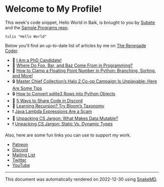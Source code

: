 # Welcome to My Profile!

This week's code snippet, Hello World in Baik, is brought to you by [Subete](https://subete.jeremygrifski.com/en/latest/) and the [Sample Programs repo](https://sampleprograms.io/).

```Baik
tulis "Hello World"
```

Below you'll find an up-to-date list of articles by me on [The Renegade Coder](https://therenegadecoder.com).

- :fu: [I Am a PhD Candidate!](https://therenegadecoder.com/blog/i-am-a-phd-candidate/)
- :door: [Where Do Foo, Bar, and Baz Come From in Programming?](https://therenegadecoder.com/blog/where-do-foo-bar-and-baz-come-from-in-programming/)
- :tea: [How to Clamp a Floating Point Number in Python: Branching, Sorting, and More!](https://therenegadecoder.com/code/how-to-clamp-a-floating-point-number-in-python/)
- :lock: [Master Chief Collection’s Halo 2 Co-op Campaign Is Unplayable: Here Are Some Tips](https://therenegadecoder.com/blog/master-chief-collections-halo-2-co-op-campaign-is-unplayable-here-are-some-tips/)
- :lock: [How to Convert sqlite3 Rows into Python Objects](https://therenegadecoder.com/code/how-to-convert-sqlite3-rows-into-python-objects/)
- :dango: [5 Ways to Share Code in Discord](https://therenegadecoder.com/code/5-ways-to-share-code-in-discord/)
- :milky_way: [Learning Recursion? Try Bloom’s Taxonomy](https://therenegadecoder.com/blog/learning-recursion-try-blooms-taxonomy/)
- :exclamation: [Java Lambda Expressions Are a Scam](https://therenegadecoder.com/code/java-lambda-expressions-are-a-scam/)
- :seedling: [Unpacking CS Jargon: What Makes Data Mutable?](https://therenegadecoder.com/code/unpacking-cs-jargon-what-makes-data-mutable/)
- :exclamation: [Unpacking CS Jargon: Static Vs. Dynamic Types](https://therenegadecoder.com/code/unpacking-cs-jargon-static-vs-dynamic-types/)

Also, here are some fun links you can use to support my work.

- [Patreon](https://www.patreon.com/TheRenegadeCoder)
- [Discord](https://discord.gg/Jhmtj7Z)
- [Mailing List](https://therenegadecoder.com/about/newsletter)
- [Twitter](https://twitter.com/RenegadeCoder94)
- [YouTube](https://www.youtube.com/channel/UCpyoVwOqYRlSAEUPEn7P9hw)

---

This document was automatically rendered on 2022-12-30 using [SnakeMD](https://www.snakemd.io).